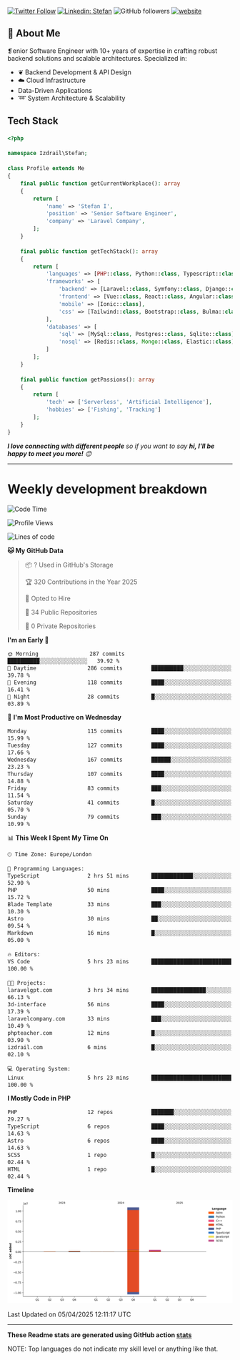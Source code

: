 [![Twitter Follow](https://img.shields.io/twitter/follow/thephpteacher?label=Follow)](https://twitter.com/intent/follow?screen_name=thephpteacher)
[![Linkedin: Stefan](https://img.shields.io/badge/izdrail-blue?style=flat-square&logo=Linkedin&logoColor=white&link=https://www.linkedin.com/in/izdrail/)](https://www.linkedin.com/in/izdrail/)
![GitHub followers](https://img.shields.io/github/followers/izdrail?label=Follow&style=social)
[![website](https://img.shields.io/badge/Website-46a2f1.svg?&style=flat-square&logo=Google-Chrome&logoColor=white&link=https://izdrail.com/)](https://izdrail.com/)

## 🚀 About Me
❡enior Software Engineer with 10+ years of expertise in crafting robust backend solutions and scalable architectures. 
Specialized in:

- ❦ Backend Development & API Design
- ☁️ Cloud Infrastructure
-  Data-Driven Applications
- ➿ System Architecture & Scalability

## Tech Stack

```php
<?php

namespace Izdrail\Stefan;

class Profile extends Me
{
    final public function getCurrentWorkplace(): array
    {
        return [
            'name' => 'Stefan I',
            'position' => 'Senior Software Engineer',
            'company' => 'Laravel Company',
        ];
    }
    
    final public function getTechStack(): array
    {
        return [
            'languages' => [PHP::class, Python::class, Typescript::class],
            'frameworks' => [
                'backend' => [Laravel::class, Symfony::class, Django::class, FastApi::class],
                'frontend' => [Vue::class, React::class, Angular::class],
                'mobile' => [Ionic::class],
                'css' => [Tailwind::class, Bootstrap::class, Bulma::class]
            ],
            'databases' => [
                'sql' => [MySql::class, Postgres::class, Sqlite::class],
                'nosql' => [Redis::class, Mongo::class, Elastic::class]
            ]
        ];
    }

    final public function getPassions(): array
    {
        return [
            'tech' => ['Serverless', 'Artificial Intelligence'],
            'hobbies' => ['Fishing', 'Tracking']
        ];
    }
}
```
 <em><b>I love connecting with different people</b> so if you want to say <b>hi, I'll be happy to meet you more!</b> 😊</em>


---
# Weekly development breakdown
<!--START_SECTION:waka-->
![Code Time](http://img.shields.io/badge/Code%20Time-1%2C195%20hrs%207%20mins-blue)

![Profile Views](http://img.shields.io/badge/Profile%20Views-0-blue)

![Lines of code](https://img.shields.io/badge/From%20Hello%20World%20I%27ve%20Written-11.7%20million%20lines%20of%20code-blue)

**🐱 My GitHub Data** 

> 📦 ? Used in GitHub's Storage 
 > 
> 🏆 320 Contributions in the Year 2025
 > 
> 💼 Opted to Hire
 > 
> 📜 34 Public Repositories 
 > 
> 🔑 0 Private Repositories 
 > 
**I'm an Early 🐤** 

```text
🌞 Morning                287 commits         ██████████░░░░░░░░░░░░░░░   39.92 % 
🌆 Daytime                286 commits         ██████████░░░░░░░░░░░░░░░   39.78 % 
🌃 Evening                118 commits         ████░░░░░░░░░░░░░░░░░░░░░   16.41 % 
🌙 Night                  28 commits          █░░░░░░░░░░░░░░░░░░░░░░░░   03.89 % 
```
📅 **I'm Most Productive on Wednesday** 

```text
Monday                   115 commits         ████░░░░░░░░░░░░░░░░░░░░░   15.99 % 
Tuesday                  127 commits         ████░░░░░░░░░░░░░░░░░░░░░   17.66 % 
Wednesday                167 commits         ██████░░░░░░░░░░░░░░░░░░░   23.23 % 
Thursday                 107 commits         ████░░░░░░░░░░░░░░░░░░░░░   14.88 % 
Friday                   83 commits          ███░░░░░░░░░░░░░░░░░░░░░░   11.54 % 
Saturday                 41 commits          █░░░░░░░░░░░░░░░░░░░░░░░░   05.70 % 
Sunday                   79 commits          ███░░░░░░░░░░░░░░░░░░░░░░   10.99 % 
```


📊 **This Week I Spent My Time On** 

```text
🕑︎ Time Zone: Europe/London

💬 Programming Languages: 
TypeScript               2 hrs 51 mins       █████████████░░░░░░░░░░░░   52.90 % 
PHP                      50 mins             ████░░░░░░░░░░░░░░░░░░░░░   15.72 % 
Blade Template           33 mins             ███░░░░░░░░░░░░░░░░░░░░░░   10.30 % 
Astro                    30 mins             ██░░░░░░░░░░░░░░░░░░░░░░░   09.54 % 
Markdown                 16 mins             █░░░░░░░░░░░░░░░░░░░░░░░░   05.00 % 

🔥 Editors: 
VS Code                  5 hrs 23 mins       █████████████████████████   100.00 % 

🐱‍💻 Projects: 
laravelgpt.com           3 hrs 34 mins       █████████████████░░░░░░░░   66.13 % 
3d-interface             56 mins             ████░░░░░░░░░░░░░░░░░░░░░   17.39 % 
laravelcompany.com       33 mins             ███░░░░░░░░░░░░░░░░░░░░░░   10.49 % 
phpteacher.com           12 mins             █░░░░░░░░░░░░░░░░░░░░░░░░   03.90 % 
izdrail.com              6 mins              █░░░░░░░░░░░░░░░░░░░░░░░░   02.10 % 

💻 Operating System: 
Linux                    5 hrs 23 mins       █████████████████████████   100.00 % 
```

**I Mostly Code in PHP** 

```text
PHP                      12 repos            ███████░░░░░░░░░░░░░░░░░░   29.27 % 
TypeScript               6 repos             ████░░░░░░░░░░░░░░░░░░░░░   14.63 % 
Astro                    6 repos             ████░░░░░░░░░░░░░░░░░░░░░   14.63 % 
SCSS                     1 repo              █░░░░░░░░░░░░░░░░░░░░░░░░   02.44 % 
HTML                     1 repo              █░░░░░░░░░░░░░░░░░░░░░░░░   02.44 % 
```



**Timeline**

![Lines of Code chart](https://raw.githubusercontent.com/izdrail/izdrail/master/assets/bar_graph.png)


 Last Updated on 05/04/2025 12:11:17 UTC
<!--END_SECTION:waka-->

---


**These Readme stats are generated using GitHub action [stats](https://github.com/izdrail/stats)**

NOTE: Top languages do not indicate my skill level or anything like that. 
